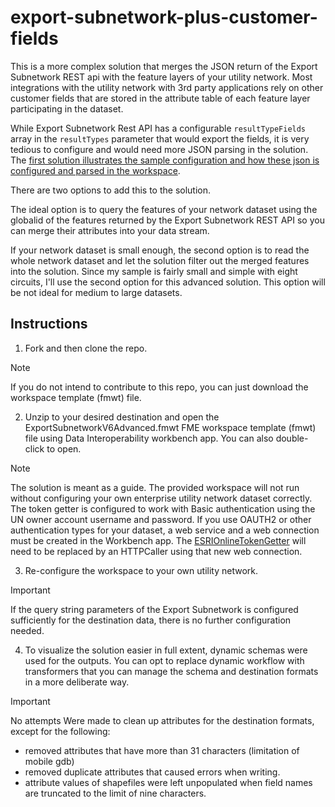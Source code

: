 # export-subnetwork-plus-customer-fields
 
This is a more complex solution that merges the JSON return of the Export Subnetwork REST api with the feature layers of your utility network. Most integrations with the utility network with 3rd party applications rely on other customer fields that are stored in the attribute table of each feature layer participating in the dataset.

While Export Subnetwork Rest API has a configurable ```resultTypeFields``` array in the ```resultTypes``` parameter that would export the fields, it is very tedious to configure and would need more JSON parsing in the solution. The [first solution illustrates the sample configuration and how these json is configured and parsed in the workspace](.\Export%20Subnetwork%20only\readme.md).

There are two options to add this to the solution. 

The ideal option is to query the features of your network dataset using the globalid of the features returned by the Export Subnetwork REST API so you can merge their attributes into your data stream. 

If your network dataset is small enough,  the second option is to read the whole network dataset and let the solution filter out the merged features into the solution. Since my sample is fairly small and simple with eight circuits, I'll use the second option for this advanced solution. This option will be not ideal for medium to large datasets.

## Instructions
1. Fork and then clone the repo. 
> [!NOTE]
> If you do not intend to contribute to this repo, you can just download the workspace template (fmwt) file.
2. Unzip to your desired destination and open the ExportSubnetworkV6Advanced.fmwt FME workspace template (fmwt) file using Data Interoperability workbench app. You can also double-click to open.

> [!NOTE]
> The solution is meant as a guide. The provided workspace will not run without configuring your own enterprise utility network dataset correctly. The token getter is configured to work with Basic authentication using the UN owner account username and password. If you use OAUTH2 or other authentication types for your dataset, a web service and a web connection must be created in the Workbench app. The [ESRIOnlineTokenGetter](https://hub.safe.com/publishers/bruceharold/transformers/esrionlinetokengetter) will need to be replaced by an HTTPCaller using that new web connection. 

3. Re-configure the workspace to your own utility network. 
> [!IMPORTANT]
> If the query string parameters of the Export Subnetwork is configured sufficiently for the destination data, there is no further configuration needed.<br/>

4. To visualize the solution easier in full extent, dynamic schemas were used for the outputs. You can opt to replace dynamic workflow with transformers that you can manage the schema and destination formats in a more deliberate way.
> [!IMPORTANT]
> No attempts Were made to clean up attributes for the destination formats, except for the following:<br/>
>   - removed attributes that have more than 31 characters (limitation of mobile gdb)<br/>
>   - removed duplicate attributes that caused errors when writing.<br/>
>   - attribute values of shapefiles were left unpopulated when field names are truncated to the limit of nine characters.<br/>




